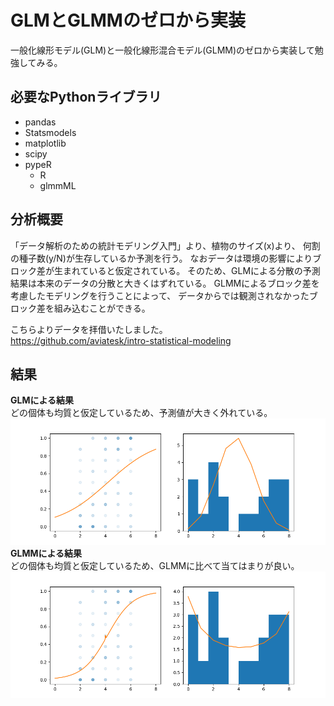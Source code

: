 # GLMとGLMMのゼロから実装
一般化線形モデル(GLM)と一般化線形混合モデル(GLMM)のゼロから実装して勉強してみる。

## 必要なPythonライブラリ
* pandas
* Statsmodels
* matplotlib
* scipy
* pypeR
  - R
  - glmmML

## 分析概要
「データ解析のための統計モデリング入門」より、植物のサイズ(x)より、
何割の種子数(y/N)が生存しているか予測を行う。
なおデータは環境の影響によりブロック差が生まれていると仮定されている。
そのため、GLMによる分散の予測結果は本来のデータの分散と大きくはずれている。
GLMMによるブロック差を考慮したモデリングを行うことによって、
データからでは観測されなかったブロック差を組み込むことができる。  

こちらよりデータを拝借いたしました。  
https://github.com/aviatesk/intro-statistical-modeling

## 結果
**GLMによる結果**  
どの個体も均質と仮定しているため、予測値が大きく外れている。
![GLM](https://github.com/Kageshimasu/glm-glmm-from-scratch/blob/master/images/glm.png)
**GLMMによる結果**  
どの個体も均質と仮定しているため、GLMMに比べて当てはまりが良い。
![GLMM](https://github.com/Kageshimasu/glm-glmm-from-scratch/blob/master/images/glmm.png)
